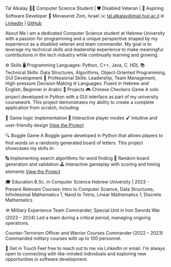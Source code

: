 Tal Alkalay
👨‍💻 Computer Science Student | 🛡️ Disabled Veteran | 🚀 Aspiring Software Developer
📍 Mevaseret Zion, Israel
✉️ tal.alkalay@mail.huji.ac.il
🌐 [LinkedIn](https://www.linkedin.com/in/tal-alkalay-281484314/) | [GitHub](https://github.com/alladin2012)

About Me
I am a dedicated Computer Science student at Hebrew University with a passion for programming and a unique perspective shaped by my experience as a disabled veteran and team commander. My goal is to leverage my technical skills and leadership experience to make meaningful contributions in the tech industry while continually learning and growing.

⚙️ Skills
🖥️ Programming Languages: Python, C++, Java, C, HDL
📚 Technical Skills: Data Structures, Algorithms, Object-Oriented Programming, GUI Development
👥 Professional Skills: Leadership, Team Management, High-pressure Decision Making
🌐 Languages: Fluent in Hebrew and English, Beginner in Arabic
🚧 Projects
🎮 Chinese Checkers Game
A solo project developed in Python with a GUI interface as part of my university coursework. This project demonstrates my ability to create a complete application from scratch, including:

🧩 Game logic implementation
🤝 Interactive player modes
🖌️ Intuitive and user-friendly design
[View the Project]()

🔍 Boggle Game
A Boggle game developed in Python that allows players to find words on a randomly generated board of letters. This project showcases my skills in:

🔠 Implementing search algorithms for word finding
🎲 Random board generation and validation
🕹️ Interactive gameplay with scoring and timing elements
[View the Project]()

🎓 Education
B.Sc. in Computer Science
Hebrew University | 2023 - Present
Relevant Courses: Intro to Computer Science, Data Structures, Infinitesimal Mathematics 1, Nand to Tetris, Linear Mathematics 1, Discrete Mathematics

🪖 Military Experience
Team Commander, Special Unit in Iron Swords War (2023 – 2024)
Led a team during a critical period, managing ongoing operations.

Counter-Terrorism Officer and Warrior Courses Commander (2022 – 2023)
Commanded military courses with up to 100 personnel.

🤝 Get in Touch
Feel free to reach out to me via LinkedIn or email. I'm always open to connecting with like-minded individuals and exploring new opportunities in software development.

